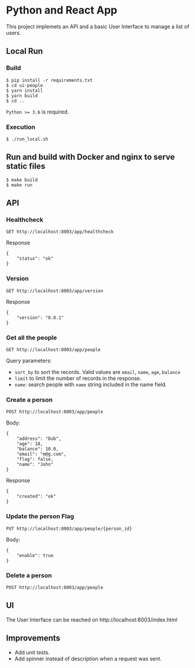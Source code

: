 # Python and React App

This project implemets an API and a basic User Interface to manage a list of users.


## Local Run

### Build

    $ pip install -r requirements.txt
	$ cd ui-people
    $ yarn install
    $ yarn build
    $ cd ..

``Python >= 3.6`` is required.


### Execution

    $ ./run_local.sh

## Run and build with Docker and nginx to serve static files

    $ make build
    $ make run

## API

### Healthcheck
```
GET http://localhost:8003/app/healthcheck
```
Response
```
{
    "status": "ok"
}
```

### Version
```
GET http://localhost:8003/app/version
```
Response
```
{
    "version": "0.0.1"
}
```

### Get all the people
```
GET http://localhost:8003/app/people
```

Query parameters:
- `sort_by` to sort the records. Valid values are `email`, `name`, `age`, `balance`
- `limit` to limit the number of records in the response.
- `name`: search people with `name` string included in the name field.

### Create a person
```
POST http://localhost:8003/app/people
```
Body:
```
{
	"address": "Dub",
	"age": 18,
	"balance": 10.0,
	"email": "m@g.com",
	"flag": false,
	"name": "John"
}
```
Response
```
{
    "created": "ok"
}
```
### Update the person Flag
```
PUT http://localhost:8003/app/people/{person_id}
```
Body:
```
{
	"enable": true
}
```

### Delete a person
```
POST http://localhost:8003/app/people
```

## UI

The User Interface can be reached on http://localhost:8003/index.html

## Improvements
- Add unit tests.
- Add spinner instead of description when a request was sent.
